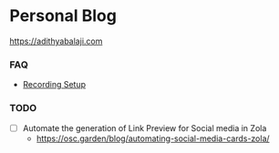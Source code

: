 # Personal Blog

<https://adithyabalaji.com>

### FAQ

- [Recording Setup](./Recording.md)

### TODO

- [ ] Automate the generation of Link Preview for Social media in Zola
  - https://osc.garden/blog/automating-social-media-cards-zola/
